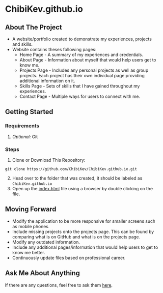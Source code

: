 # ChibiKev.github.io
## About The Project
- A website/portfolio created to demonstrate my experiences, projects and skills.
- Website contains theses following pages:
  - Home Page - A summary of my experiences and credentials.
  - About Page - Information about myself that would help users get to know me.
  - Projects Page - Includes any personal projects as well as group projects. Each project has their own individual page providing additional information on it.
  - Skills Page - Sets of skills that I have gained throughout my experiences.
  - Contact Page - Multiple ways for users to connect with me.

## Getting Started
### Requirements
1. *Optional:* Git
### Steps
1. Clone or Download This Repository:
```
git clone https://github.com/ChibiKev/ChibiKev.github.io.git
```
2. Head over to the folder that was created, it should be labeled as `ChibiKev.github.io`
3. Open up the [index.html](index.html) file using a browser by double clicking on the file.

## Moving Forward
- Modify the application to be more responsive for smaller screens such as mobile phones.
- Include missing projects onto the projects page. This can be found by comparing what is on GitHub and what is on the projects page.
- Modify any outdated information.
- Include any additional pages/information that would help users to get to know me better.
- Continuously update files based on professional career.

## Ask Me About Anything
If there are any questions, feel free to ask them [here](https://github.com/ChibiKev/ChibiKev.github.io/issues).
